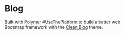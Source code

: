 # Blog
Built with [Polymer](https://www.polymer-project.org/)
\#UseThePlatform to build a better web  
Bootstrap framework with the [Clean Blog](http://startbootstrap.com/template-overviews/clean-blog/) theme.
